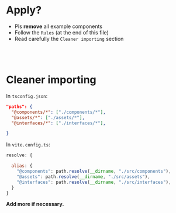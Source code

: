<!-- @format -->
# Apply?
- Pls **remove** all example components
- Follow the `Rules` (at the end of this file)
- Read carefully the `Cleaner importing` section

<br>
<br>

# Cleaner importing
In `tsconfig.json`:
```json
"paths": {
  "@components/*": ["./components/*"],
  "@assets/*": ["./assets/*"],
  "@interfaces/*": ["./interfaces/*"],

}
```

In `vite.config.ts`:
```js
resolve: {

  alias: {
    "@components": path.resolve(__dirname, "./src/components"),
    "@assets": path.resolve(__dirname, "./src/assets"),
    "@interfaces": path.resolve(__dirname, "./src/interfaces"),
  }
}
```
**Add more if necessary.**
<br>
<br>
